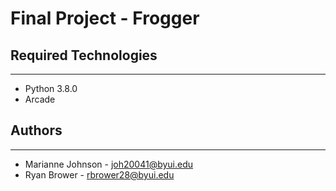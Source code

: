 # Final Project - Frogger

## Required Technologies
---
* Python 3.8.0
* Arcade

## Authors
---
* Marianne Johnson - joh20041@byui.edu
* Ryan Brower - rbrower28@byui.edu